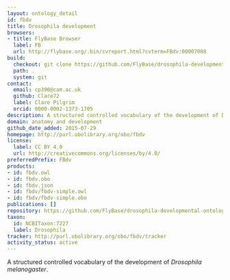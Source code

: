 ```yaml
---
layout: ontology_detail
id: fbdv
title: Drosophila development
browsers:
- title: FlyBase Browser
  label: FB
  url: http://flybase.org/.bin/cvreport.html?cvterm=FBdv:00007008
build:
  checkout: git clone https://github.com/FlyBase/drosophila-developmental-ontology.git
  path: .
  system: git
contact:
  email: cp390@cam.ac.uk
  github: Clare72
  label: Clare Pilgrim
  orcid: 0000-0002-1373-1705
description: A structured controlled vocabulary of the development of Drosophila melanogaster.
domain: anatomy and development
github_date_added: 2015-07-29
homepage: http://purl.obolibrary.org/obo/fbdv
license:
  label: CC BY 4.0
  url: http://creativecommons.org/licenses/by/4.0/
preferredPrefix: FBdv
products:
- id: fbdv.owl
- id: fbdv.obo
- id: fbdv.json
- id: fbdv/fbdv-simple.owl
- id: fbdv/fbdv-simple.obo
publications: []
repository: https://github.com/FlyBase/drosophila-developmental-ontology
taxon:
  id: NCBITaxon:7227
  label: Drosophila
tracker: http://purl.obolibrary.org/obo/fbdv/tracker
activity_status: active
---
```


A structured controlled vocabulary of the development of <i>Drosophila melanogaster</i>.
